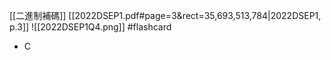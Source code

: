 [[二進制補碼]]
[[2022DSEP1.pdf#page=3&rect=35,693,513,784|2022DSEP1, p.3]]
![[2022DSEP1Q4.png]] #flashcard 
- C
<!--ID: 1730701092341-->

